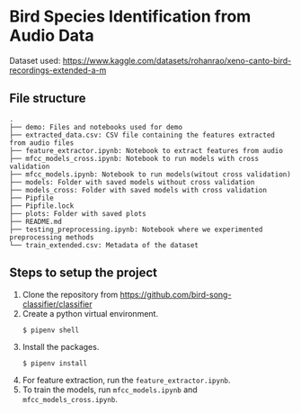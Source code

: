 # Bird Species Identification from Audio Data

Dataset used: https://www.kaggle.com/datasets/rohanrao/xeno-canto-bird-recordings-extended-a-m

## File structure
```
.
├── demo: Files and notebooks used for demo
├── extracted_data.csv: CSV file containing the features extracted from audio files
├── feature_extractor.ipynb: Notebook to extract features from audio
├── mfcc_models_cross.ipynb: Notebook to run models with cross validation
├── mfcc_models.ipynb: Notebook to run models(witout cross validation) 
├── models: Folder with saved models without cross validation
├── models_cross: Folder with saved models with cross validation
├── Pipfile
├── Pipfile.lock
├── plots: Folder with saved plots
├── README.md
├── testing_preprocessing.ipynb: Notebook where we experimented preprocessing methods
└── train_extended.csv: Metadata of the dataset
```

## Steps to setup the project
1. Clone the repository from https://github.com/bird-song-classifier/classifier
2. Create a python virtual environment.
    ```
    $ pipenv shell
    ```
3. Install the packages.
    ```
    $ pipenv install
    ```
4. For feature extraction, run the ```feature_extractor.ipynb```.
5. To train the models, run ```mfcc_models.ipynb``` and ```mfcc_models_cross.ipynb```.
